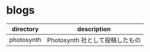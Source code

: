 # blogs

| directory  | description                     |
| ---------- | ------------------------------- |
| photosynth | Photosynth 社として投稿したもの |

